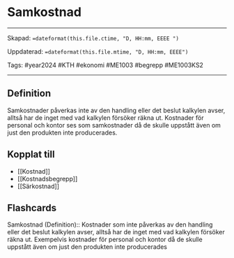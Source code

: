# Samkostnad

---
Skapad: `=dateformat(this.file.ctime, "D, HH:mm, EEEE ")`

Uppdaterad: `=dateformat(this.file.mtime, "D, HH:mm, EEEE")`

Tags: #year2024 #KTH #ekonomi #ME1003 #begrepp #ME1003KS2

---

## Definition

Samkostnader påverkas inte av den handling eller det beslut kalkylen avser, alltså har de inget med vad kalkylen försöker räkna ut. Kostnader för personal och kontor ses som samkostnader då de skulle uppstått även om just den produkten inte producerades.

## Kopplat till

- [[Kostnad]]
- [[Kostnadsbegrepp]]
- [[Särkostnad]]

## Flashcards

Samkostnad (Definition):: Kostnader som inte påverkas av den handling eller det beslut kalkylen avser, alltså har de inget med vad kalkylen försöker räkna ut. Exempelvis kostnader för personal och kontor då de skulle uppstått även om just den produkten inte producerades
<!--SR:!2024-02-20,1,210!2024-02-28,9,288-->

